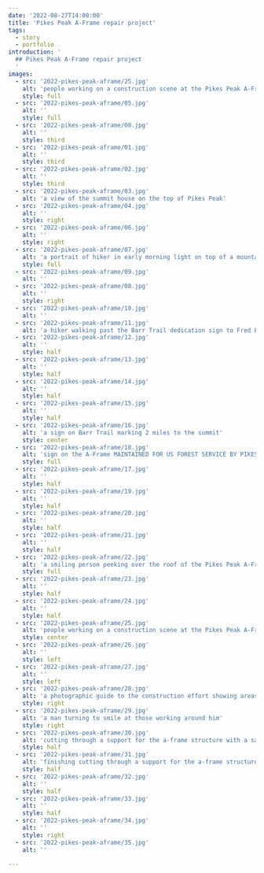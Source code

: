 ```yaml
---
date: '2022-08-27T14:00:00'
title: 'Pikes Peak A-Frame repair project'
tags:
  - story
  - portfolio
introduction: '
  ## Pikes Peak A-Frame repair project
  '
images:
  - src: '2022-pikes-peak-aframe/25.jpg'
    alt: 'people working on a construction scene at the Pikes Peak A-Frame'
    style: full
  - src: '2022-pikes-peak-aframe/05.jpg'
    alt: ''
    style: full
  - src: '2022-pikes-peak-aframe/00.jpg'
    alt: ''
    style: third
  - src: '2022-pikes-peak-aframe/01.jpg'
    alt: ''
    style: third
  - src: '2022-pikes-peak-aframe/02.jpg'
    alt: ''
    style: third
  - src: '2022-pikes-peak-aframe/03.jpg'
    alt: 'a view of the summit house on the top of Pikes Peak'
  - src: '2022-pikes-peak-aframe/04.jpg'
    alt: ''
    style: right
  - src: '2022-pikes-peak-aframe/06.jpg'
    alt: ''
    style: right
  - src: '2022-pikes-peak-aframe/07.jpg'
    alt: 'a portrait of hiker in early morning light on top of a mountain'
    style: full
  - src: '2022-pikes-peak-aframe/09.jpg'
    alt: ''
  - src: '2022-pikes-peak-aframe/08.jpg'
    alt: ''
    style: right
  - src: '2022-pikes-peak-aframe/10.jpg'
    alt: ''
  - src: '2022-pikes-peak-aframe/11.jpg'
    alt: 'a hiker walking past the Barr Trail dedication sign to Fred Barr'
  - src: '2022-pikes-peak-aframe/12.jpg'
    alt: ''
    style: half
  - src: '2022-pikes-peak-aframe/13.jpg'
    alt: ''
    style: half
  - src: '2022-pikes-peak-aframe/14.jpg'
    alt: ''
    style: half
  - src: '2022-pikes-peak-aframe/15.jpg'
    alt: ''
    style: half
  - src: '2022-pikes-peak-aframe/16.jpg'
    alt: 'a sign on Barr Trail marking 2 miles to the summit'
    style: center
  - src: '2022-pikes-peak-aframe/18.jpg'
    alt: 'sign on the A-Frame MAINTAINED FOR US FOREST SERVICE BY PIKES PEAK GROUP COLORADO MOUNTAIN CLUB'
    style: full
  - src: '2022-pikes-peak-aframe/17.jpg'
    alt: ''
    style: half
  - src: '2022-pikes-peak-aframe/19.jpg'
    alt: ''
    style: half
  - src: '2022-pikes-peak-aframe/20.jpg'
    alt: ''
    style: half
  - src: '2022-pikes-peak-aframe/21.jpg'
    alt: ''
    style: half
  - src: '2022-pikes-peak-aframe/22.jpg'
    alt: 'a smiling person peeking over the roof of the Pikes Peak A-Frame'
    style: full
  - src: '2022-pikes-peak-aframe/23.jpg'
    alt: ''
    style: half
  - src: '2022-pikes-peak-aframe/24.jpg'
    alt: ''
    style: half
  - src: '2022-pikes-peak-aframe/25.jpg'
    alt: 'people working on a construction scene at the Pikes Peak A-Frame'
    style: center
  - src: '2022-pikes-peak-aframe/26.jpg'
    alt: ''
    style: left
  - src: '2022-pikes-peak-aframe/27.jpg'
    alt: ''
    style: left
  - src: '2022-pikes-peak-aframe/28.jpg'
    alt: 'a photographic guide to the construction effort showing areas that need work'
    style: right
  - src: '2022-pikes-peak-aframe/29.jpg'
    alt: 'a man turning to smile at those working around him'
    style: right
  - src: '2022-pikes-peak-aframe/30.jpg'
    alt: 'cutting through a support for the a-frame structure with a saw'
    style: half
  - src: '2022-pikes-peak-aframe/31.jpg'
    alt: 'finishing cutting through a support for the a-frame structure'
    style: half
  - src: '2022-pikes-peak-aframe/32.jpg'
    alt: ''
    style: half
  - src: '2022-pikes-peak-aframe/33.jpg'
    alt: ''
    style: half
  - src: '2022-pikes-peak-aframe/34.jpg'
    alt: ''
    style: right
  - src: '2022-pikes-peak-aframe/35.jpg'
    alt: ''

---
```


